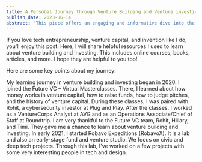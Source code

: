 ```yaml
---
title: A Persobal Journey through Venture Building and Venture investing
publish_date: 2023-06-14
abstract: "This piece offers an engaging and informative dive into the realm of technology entrepreneurship, venture capital, and invention, told through the personal journey of the author. Readers are introduced to key resources that have been pivotal in the author's understanding of venture building and investing, including online courses, books, and articles."
---
```


If you love tech entrepreneurship, venture capital, and invention like I do, you'll enjoy this post. Here, I will share helpful resources I used to learn about venture building and investing. This includes online courses, books, articles, and more. I hope they are helpful to you too!

Here are some key points about my journey:

My learning journey in venture building and investing began in 2020. I joined the Future VC – Virtual Masterclasses. There, I learned about how money works in venture capital, how to raise funds, how to judge pitches, and the history of venture capital.
During these classes, I was paired with Rohit, a cybersecurity investor at Plug and Play. After the classes, I worked as a VentureCorps Analyst at AVG and as an Operations Associate/Chief of Staff at Roundtrip.
I am very thankful to the Future VC team, Rohit, Hillary, and Timi. They gave me a chance to learn about venture building and investing.
In early 2021, I started Robavo Expeditions (RobavoX). It is a lab and also an early-stage fund and venture studio. We focus on civic and deep tech projects. Through this lab, I've worked on a few projects with some very interesting people in tech and design.
